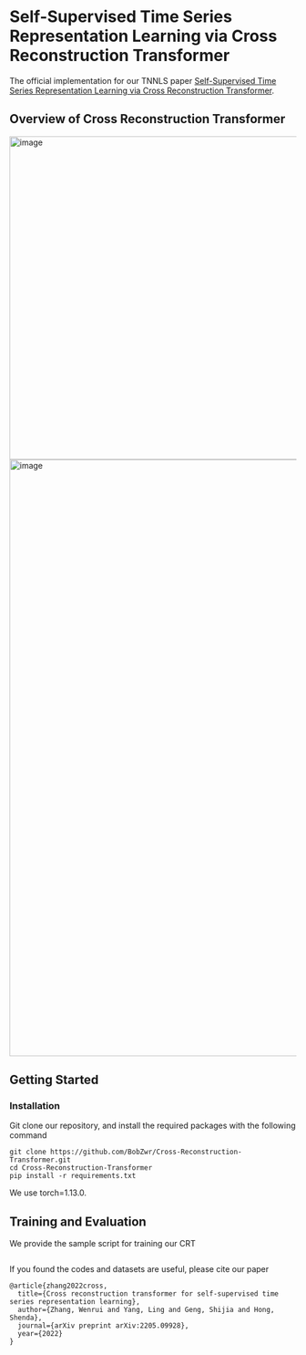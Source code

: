 # Self-Supervised Time Series Representation Learning via Cross Reconstruction Transformer
The official implementation for our TNNLS paper [Self-Supervised Time Series Representation Learning via Cross Reconstruction Transformer](https://arxiv.org/abs/2205.09928).

## Overview of Cross Reconstruction Transformer
<img width="567" alt="image" src="https://github.com/BobZwr/Cross-Reconstruction-Transformer/assets/62683396/8db0886f-1c2c-4a29-af34-126140a0883f">

<img width="1047" alt="image" src="https://github.com/BobZwr/Cross-Reconstruction-Transformer/assets/62683396/4b535ecf-3e85-43ae-baf6-f29686581ddc">

## Getting Started
### Installation
Git clone our repository, and install the required packages with the following command
```
git clone https://github.com/BobZwr/Cross-Reconstruction-Transformer.git
cd Cross-Reconstruction-Transformer
pip install -r requirements.txt
```
We use torch=1.13.0.

## Training and Evaluation
We provide the sample script for training our CRT
```

```

If you found the codes and datasets are useful, please cite our paper
```
@article{zhang2022cross,
  title={Cross reconstruction transformer for self-supervised time series representation learning},
  author={Zhang, Wenrui and Yang, Ling and Geng, Shijia and Hong, Shenda},
  journal={arXiv preprint arXiv:2205.09928},
  year={2022}
}
```
